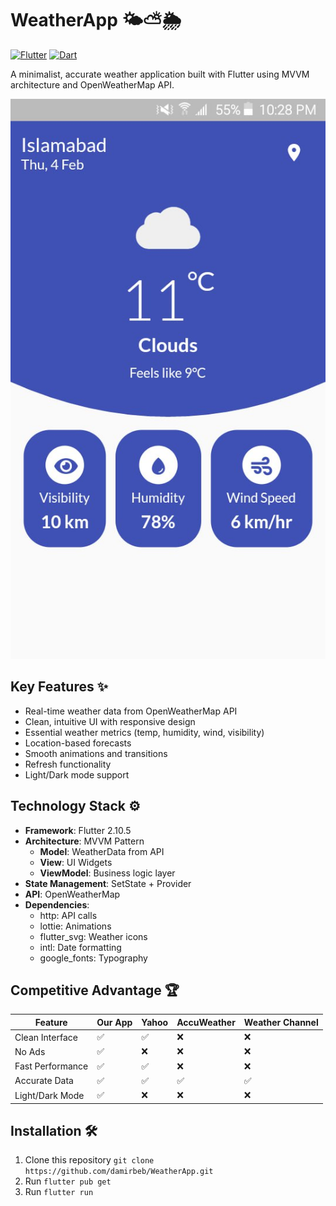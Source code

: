 # WeatherApp 🌤️⛅🌦️

[![Flutter](https://img.shields.io/badge/Flutter-2.10.0-blue.svg)](https://flutter.dev)
[![Dart](https://img.shields.io/badge/Dart-2.16.2-blue.svg)](https://dart.dev)

A minimalist, accurate weather application built with Flutter using MVVM architecture and OpenWeatherMap API.

![App Screenshot](assets/screenshots/app.png)

## Key Features ✨
- Real-time weather data from OpenWeatherMap API
- Clean, intuitive UI with responsive design
- Essential weather metrics (temp, humidity, wind, visibility)
- Location-based forecasts
- Smooth animations and transitions
- Refresh functionality
- Light/Dark mode support

## Technology Stack ⚙️
- **Framework**: Flutter 2.10.5
- **Architecture**: MVVM Pattern
    - **Model**: WeatherData from API
    - **View**: UI Widgets
    - **ViewModel**: Business logic layer
- **State Management**: SetState + Provider
- **API**: OpenWeatherMap
- **Dependencies**:
    - http: API calls
    - lottie: Animations
    - flutter_svg: Weather icons
    - intl: Date formatting
    - google_fonts: Typography

## Competitive Advantage 🏆
| Feature          | Our App | Yahoo | AccuWeather | Weather Channel |
|------------------|---------|-------|-------------|-----------------|
| Clean Interface  | ✅       | ✅     | ❌           | ❌               |
| No Ads          | ✅       | ❌     | ❌           | ❌               |
| Fast Performance| ✅       | ✅     | ❌           | ❌               |
| Accurate Data   | ✅       | ✅     | ✅           | ✅               |
| Light/Dark Mode | ✅       | ❌     | ❌           | ❌               |

## Installation 🛠️
1. Clone this repository `git clone https://github.com/damirbeb/WeatherApp.git`
2. Run `flutter pub get`
3. Run `flutter run`
